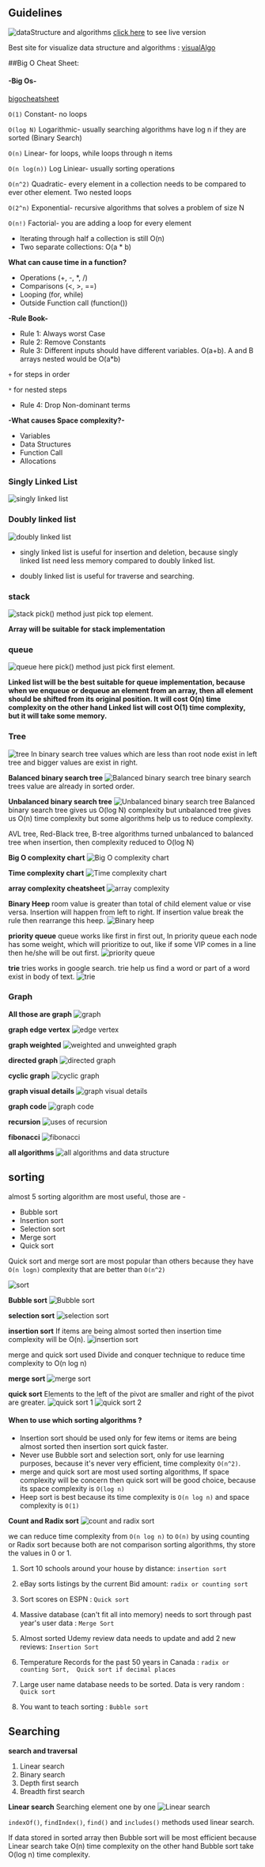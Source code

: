## Guidelines
![dataStructure and algorithms](./images/datastructure-algorithms.png)
[click here](https://coggle.it/diagram/W5E5tqYlrXvFJPsq/t/master-the-interview-click-here-for-course-link)  to see live version

Best site for visualize data structure and algorithms : [visualAlgo](https://visualgo.net/en/list)

##Big O Cheat Sheet:
#### -Big Os-
[bigocheatsheet](https://www.bigocheatsheet.com/)

`O(1)` Constant- no loops

`O(log N)` Logarithmic- usually searching algorithms have log n if they are sorted (Binary Search)

`O(n)` Linear- for loops, while loops through n items

`O(n log(n))` Log Liniear- usually sorting operations

`O(n^2)` Quadratic- every element in a collection needs to be compared to ever other element. Two
nested loops

`O(2^n)` Exponential- recursive algorithms that solves a problem of size N

`O(n!)` Factorial- you are adding a loop for every element

- Iterating through half a collection is still O(n)
- Two separate collections: O(a * b)

**What can cause time in a function?**

- Operations (+, -, *, /)
- Comparisons (<, >, ==)
- Looping (for, while)
- Outside Function call (function())

**-Rule Book-**

- Rule 1: Always worst Case
- Rule 2: Remove Constants
- Rule 3: Different inputs should have different variables. O(a+b). A and B arrays nested would be
O(a*b)

`+` for steps in order

`*` for nested steps


- Rule 4: Drop Non-dominant terms

**-What causes Space complexity?-**

- Variables
- Data Structures
- Function Call
- Allocations

### Singly Linked List 
![singly linked list](./images/singly-linked-list.png)

### Doubly linked list 
![doubly linked list](./images/doubly-linked-list.png)

- singly linked list is useful for insertion and deletion, because singly linked list need less memory compared to doubly linked list. 

- doubly linked list is useful for traverse and searching.  

### stack
![stack](./images/stack.png)
pick() method just pick top element.

**Array will be suitable for stack implementation**

### queue
![queue](./images/queue.png)
here pick() method just pick first element. 

**Linked list will be the best suitable for queue implementation, because when we enqueue or dequeue an element from an array,
 then all element should be shifted from its original position. It will cost O(n) time complexity on the other hand Linked list will cost O(1) time complexity, but it will take some memory.**
 
 ### Tree
 ![tree](./images/tree.png)
 In binary search tree values which are less than root node exist in left tree and bigger values are exist in right. 
 
 **Balanced binary search tree**
 ![Balanced binary search tree](./images/balanced-binary-search-tree.png)
 binary search trees value are already in sorted order.
 
 **Unbalanced binary search tree**
 ![Unbalanced binary search tree](./images/unbalanced-tree.png)
 Balanced binary search tree gives us O(log N) complexity but unbalanced tree gives us O(n) time complexity but some algorithms help us to reduce complexity.
 
 AVL tree, Red-Black tree, B-tree algorithms turned unbalanced to balanced tree when insertion, then complexity reduced to O(log N)
 
 **Big O complexity chart**
 ![Big O complexity chart](./images/big-o-complexity-chart.png)
 
**Time complexity chart**
![Time complexity chart](./images/time-complexity-chart.png)

**array complexity cheatsheet**
![array complexity](./images/array-sorting-algorithms.png)

**Binary Heep**
room value is greater than total of child element value or vise versa. Insertion will happen from left to right. If insertion value break the rule then rearrange this heep. 
![Binary heep](./images/heep.png)

**priority queue**
queue works like first in first out, In priority queue each node has some weight, which will prioritize to out, like if some VIP comes in a line then he/she will be out first. 
![priority queue](./images/priority-queue.png)

**trie**
tries works in google search. trie help us find a word or part of a word exist in body of text. 
![trie](./images/trie.png)
 
### Graph
**All those are graph**
![graph](./images/graph.png)

**graph edge vertex**
![edge vertex](./images/graph-edge-vertex.png)

**graph weighted**
![weighted and unweighted graph](./images/graph-weighted.png)

**directed graph**
![directed graph](./images/graph-directed.png)

**cyclic graph**
![cyclic graph](./images/graph-cyclic.png) 

**graph visual details**
![graph visual details](./images/graph-visual.png)

**graph code**
![graph code](./images/graph-code.png)

**recursion**
![uses of recursion](./images/recursion.png)

**fibonacci**
![fibonacci](./images/fibonacci.png)

**all algorithms**
![all algorithms and data structure](./images/datastructure.png)

## sorting

almost 5 sorting algorithm are most useful, those are - 
- Bubble sort
- Insertion sort
- Selection sort
- Merge sort
- Quick sort

Quick sort and merge sort are most popular than others because 
they have `O(n logn)` complexity that are better than `O(n^2)`

![sort](./images/sort.png)

**Bubble sort**
![Bubble sort](./images/bubble-sort.png)

**selection sort**
![selection sort](./images/selection-sort.png)

**insertion sort**
If items are being almost sorted then insertion time complexity will be O(n).
![insertion sort](./images/insertionsort.png)

merge and quick sort used Divide and conquer technique to reduce time complexity to O(n log n)

**merge sort**
![merge sort](./images/Merge-Sort-Algorithm.png)

**quick sort**
Elements to the left of the pivot are smaller and right of the pivot are greater. 
![quick sort 1](./images/quick1.png)
![quick sort 2](./images/quick-2.png)

#### When to use which sorting algorithms ?

- Insertion sort should be used only for few items or items are being almost sorted then insertion sort quick faster. 
- Never use Bubble sort and selection sort, only for use learning purposes, because it's never very efficient, time complexity `O(n^2)`.
- merge and quick sort are most used sorting algorithms, If space complexity will be concern then quick sort will be good choice, because its space complexity is `O(log n)` 
- Heep sort is best because its time complexity is `O(n log n)` and space complexity is `O(1)`

**Count and Radix sort**
![count and radix sort](./images/count-radix-sort.png)

we can reduce time complexity from `O(n log n)` to `O(n)` by using counting or Radix sort because both are not comparison sorting algorithms, thy store the values in 0 or 1.

1. Sort 10 schools around your house by distance: `insertion sort`

2. eBay sorts listings by the current Bid amount: `radix or counting sort`
3. Sort scores on ESPN : `Quick sort`

4. Massive database (can't fit all into memory) needs to sort through past year's user data : `Merge Sort`

5. Almost sorted Udemy review data needs to update and add 2 new reviews: `Insertion Sort`

6. Temperature Records for the past 50 years in Canada : 
`radix or counting Sort, 
Quick sort if decimal places`

7. Large user name database needs to be sorted. Data is very random : 
`Quick sort`

8. You want to teach sorting : 
`Bubble sort`

## Searching

**search and traversal**
1. Linear search
2. Binary search
3. Depth first search
4. Breadth first search

**Linear search**
Searching element one by one
![Linear search](./images/Linear-Search.png)

`indexOf()`, `findIndex()`, `find()` and `includes()` methods used linear search.

If data stored in sorted array then Bubble sort will be most efficient because Linear search take O(n) time complexity on the other hand Bubble sort take O(log n) time complexity.

